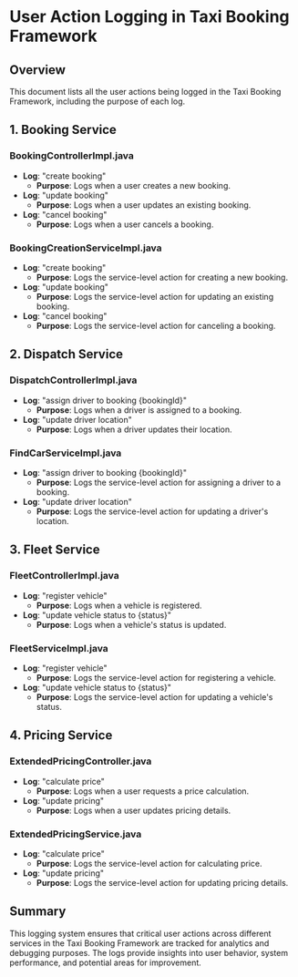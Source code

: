 # User Action Logging in Taxi Booking Framework

## Overview

This document lists all the user actions being logged in the Taxi Booking Framework, including the purpose of each log.

## 1. Booking Service

### BookingControllerImpl.java

- **Log**: "create booking"
  - **Purpose**: Logs when a user creates a new booking.
- **Log**: "update booking"
  - **Purpose**: Logs when a user updates an existing booking.
- **Log**: "cancel booking"
  - **Purpose**: Logs when a user cancels a booking.

### BookingCreationServiceImpl.java

- **Log**: "create booking"
  - **Purpose**: Logs the service-level action for creating a new booking.
- **Log**: "update booking"
  - **Purpose**: Logs the service-level action for updating an existing booking.
- **Log**: "cancel booking"
  - **Purpose**: Logs the service-level action for canceling a booking.

## 2. Dispatch Service

### DispatchControllerImpl.java

- **Log**: "assign driver to booking {bookingId}"
  - **Purpose**: Logs when a driver is assigned to a booking.
- **Log**: "update driver location"
  - **Purpose**: Logs when a driver updates their location.

### FindCarServiceImpl.java

- **Log**: "assign driver to booking {bookingId}"
  - **Purpose**: Logs the service-level action for assigning a driver to a booking.
- **Log**: "update driver location"
  - **Purpose**: Logs the service-level action for updating a driver's location.

## 3. Fleet Service

### FleetControllerImpl.java

- **Log**: "register vehicle"
  - **Purpose**: Logs when a vehicle is registered.
- **Log**: "update vehicle status to {status}"
  - **Purpose**: Logs when a vehicle's status is updated.

### FleetServiceImpl.java

- **Log**: "register vehicle"
  - **Purpose**: Logs the service-level action for registering a vehicle.
- **Log**: "update vehicle status to {status}"
  - **Purpose**: Logs the service-level action for updating a vehicle's status.

## 4. Pricing Service

### ExtendedPricingController.java

- **Log**: "calculate price"
  - **Purpose**: Logs when a user requests a price calculation.
- **Log**: "update pricing"
  - **Purpose**: Logs when a user updates pricing details.

### ExtendedPricingService.java

- **Log**: "calculate price"
  - **Purpose**: Logs the service-level action for calculating price.
- **Log**: "update pricing"
  - **Purpose**: Logs the service-level action for updating pricing details.

## Summary

This logging system ensures that critical user actions across different services in the Taxi Booking Framework are tracked for analytics and debugging purposes. The logs provide insights into user behavior, system performance, and potential areas for improvement.
